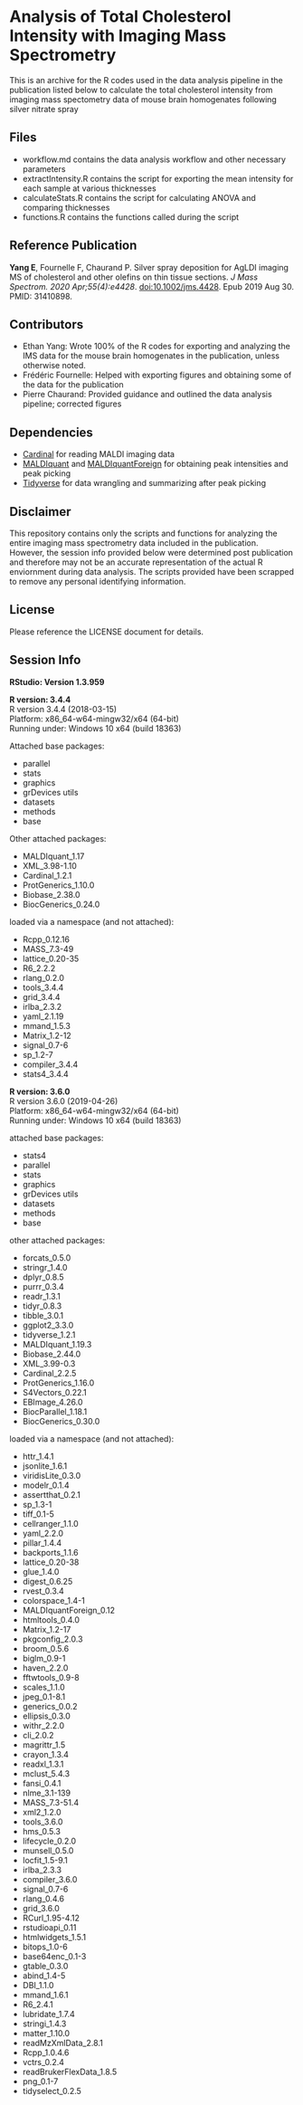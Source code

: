 # Analysis of Total Cholesterol Intensity with Imaging Mass Spectrometry 
This is an archive for the R codes used in the data analysis pipeline in the publication listed below to calculate the total cholesterol intensity from imaging mass spectometry data of mouse brain homogenates following silver nitrate spray

## Files

* workflow.md contains the data analysis workflow and other necessary parameters
* extractIntensity.R contains the script for exporting the mean intensity for each sample at various thicknesses
* calculateStats.R contains the script for calculating ANOVA and comparing thicknesses
* functions.R contains the functions called during the script

## Reference Publication
**Yang E**, Fournelle F, Chaurand P. Silver spray deposition for AgLDI imaging MS of cholesterol and other olefins on thin tissue sections. *J Mass Spectrom. 2020 Apr;55(4):e4428*. [doi:10.1002/jms.4428](https://pubmed.ncbi.nlm.nih.gov/31410898/). Epub 2019 Aug 30. PMID: 31410898.

## Contributors 

* Ethan Yang: Wrote 100% of the R codes for exporting and analyzing the IMS data for the mouse brain homogenates in the publication, unless otherwise noted.
* Frédéric Fournelle: Helped with exporting figures and obtaining some of the data for the publication
* Pierre Chaurand: Provided guidance and outlined the data analysis pipeline; corrected figures 

## Dependencies

* [Cardinal](https://github.com/kuwisdelu/Cardinal) for reading MALDI imaging data
* [MALDIquant](https://github.com/sgibb/MALDIquant) and [MALDIquantForeign](https://github.com/sgibb/MALDIquantForeign) for obtaining peak intensities and peak picking
* [Tidyverse](https://github.com/tidyverse) for data wrangling and summarizing after peak picking

## Disclaimer
This repository contains only the scripts and functions for analyzing the entire imaging mass spectrometry data included in the publication. However, the session info provided below were determined post publication and therefore may not be an accurate representation of the actual R enviornment during data analysis. The scripts provided have been scrapped to remove any personal identifying information.

## License
Please reference the LICENSE document for details. 

## Session Info
**RStudio: Version 1.3.959**

**R version: 3.4.4**  
R version 3.4.4 (2018-03-15)  
Platform: x86_64-w64-mingw32/x64 (64-bit)  
Running under: Windows 10 x64 (build 18363)  

Attached base packages:

* parallel  
* stats
* graphics
* grDevices utils
* datasets
* methods
* base     

Other attached packages:
* MALDIquant_1.17     
* XML_3.98-1.10
* Cardinal_1.2.1
* ProtGenerics_1.10.0
* Biobase_2.38.0
* BiocGenerics_0.24.0

loaded via a namespace (and not attached):

* Rcpp_0.12.16
* MASS_7.3-49
* lattice_0.20-35
* R6_2.2.2
* rlang_0.2.0
* tools_3.4.4
* grid_3.4.4
* irlba_2.3.2
* yaml_2.1.19 
* mmand_1.5.3    
* Matrix_1.2-12
* signal_0.7-6
* sp_1.2-7
* compiler_3.4.4 
* stats4_3.4.4 

**R version: 3.6.0**  
R version 3.6.0 (2019-04-26)  
Platform: x86_64-w64-mingw32/x64 (64-bit)  
Running under: Windows 10 x64 (build 18363)  

attached base packages:

* stats4
* parallel
* stats
* graphics
* grDevices utils
* datasets
* methods
* base     

other attached packages:
* forcats_0.5.0
* stringr_1.4.0
* dplyr_0.8.5
* purrr_0.3.4
* readr_1.3.1
* tidyr_0.8.3
* tibble_3.0.1 
* ggplot2_3.3.0      
* tidyverse_1.2.1
* MALDIquant_1.19.3
* Biobase_2.44.0
* XML_3.99-0.3
* Cardinal_2.2.5
* ProtGenerics_1.16.0
* S4Vectors_0.22.1
* EBImage_4.26.0     
* BiocParallel_1.18.1
* BiocGenerics_0.30.0

loaded via a namespace (and not attached):
* httr_1.4.1               
* jsonlite_1.6.1           
* viridisLite_0.3.0        
* modelr_0.1.4             
* assertthat_0.2.1         
* sp_1.3-1                
* tiff_0.1-5               
* cellranger_1.1.0         
* yaml_2.2.0               
* pillar_1.4.4             
* backports_1.1.6          
* lattice_0.20-38         
* glue_1.4.0               
* digest_0.6.25            
* rvest_0.3.4              
* colorspace_1.4-1         
* MALDIquantForeign_0.12   
* htmltools_0.4.0         
* Matrix_1.2-17            
* pkgconfig_2.0.3          
* broom_0.5.6              
* biglm_0.9-1              
* haven_2.2.0              
* fftwtools_0.9-8         
* scales_1.1.0             
* jpeg_0.1-8.1             
* generics_0.0.2           
* ellipsis_0.3.0           
* withr_2.2.0              
* cli_2.0.2               
* magrittr_1.5             
* crayon_1.3.4             
* readxl_1.3.1             
* mclust_5.4.3             
* fansi_0.4.1              
* nlme_3.1-139            
* MASS_7.3-51.4            
* xml2_1.2.0               
* tools_3.6.0              
* hms_0.5.3                
* lifecycle_0.2.0          
* munsell_0.5.0           
* locfit_1.5-9.1
* irlba_2.3.3              
* compiler_3.6.0           
* signal_0.7-6             
* rlang_0.4.6              
* grid_3.6.0              
* RCurl_1.95-4.12
* rstudioapi_0.11          
* htmlwidgets_1.5.1        
* bitops_1.0-6             
* base64enc_0.1-3          
* gtable_0.3.0            
* abind_1.4-5
* DBI_1.1.0                
* mmand_1.6.1              
* R6_2.4.1                 
* lubridate_1.7.4          
* stringi_1.4.3           
* matter_1.10.0            
* readMzXmlData_2.8.1      
* Rcpp_1.0.4.6             
* vctrs_0.2.4              
* readBrukerFlexData_1.8.5 
* png_0.1-7
* tidyselect_0.2.5   
